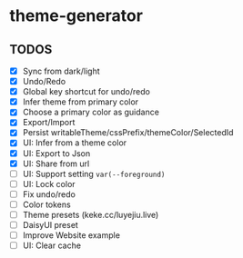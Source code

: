 # theme-generator

## TODOS

- [x] Sync from dark/light
- [x] Undo/Redo
- [x] Global key shortcut for undo/redo
- [x] Infer theme from primary color
- [x] Choose a primary color as guidance
- [x] Export/Import
- [x] Persist writableTheme/cssPrefix/themeColor/SelectedId
- [x] UI: Infer from a theme color
- [x] UI: Export to Json
- [x] UI: Share from url
- [ ] UI: Support setting `var(--foreground)`
- [ ] UI: Lock color
- [ ] Fix undo/redo
- [ ] Color tokens
- [ ] Theme presets (keke.cc/luyejiu.live)
- [ ] DaisyUI preset
- [ ] Improve Website example
- [ ] UI: Clear cache
